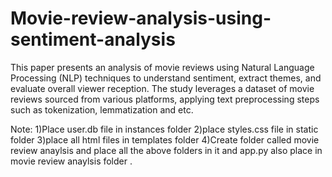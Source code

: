 # Movie-review-analysis-using-sentiment-analysis
This paper presents an analysis of movie reviews using Natural  Language Processing (NLP) techniques to understand sentiment, extract  themes, and evaluate overall viewer reception. The study leverages a  dataset of movie reviews sourced from various platforms, applying text  preprocessing steps such as tokenization, lemmatization and etc.


Note: 
1)Place user.db file in instances folder
2)place styles.css file in static folder
3)place all html files in templates folder 
4)Create folder called movie review anaylsis and place all the above folders in it and app.py also place in movie review anaylsis folder .
